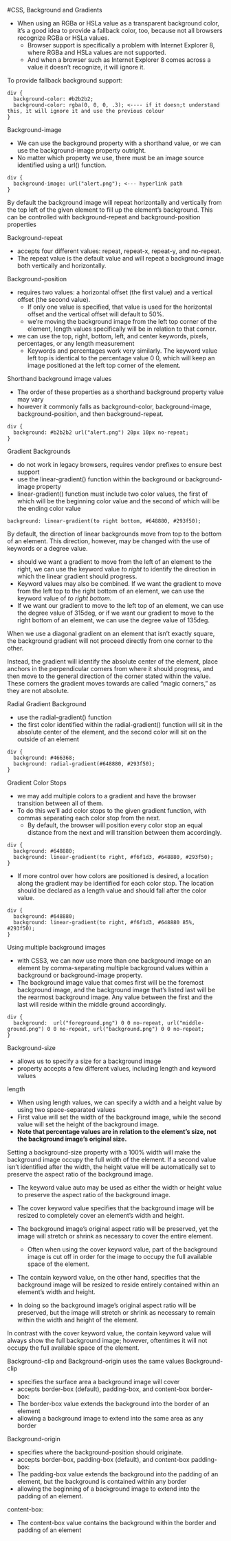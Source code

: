 #CSS, Background and Gradients
- When using an RGBa or HSLa value as a transparent background color, it’s a good idea to provide a fallback color, too, because not all browsers recognize RGBa or HSLa values. 
	- Browser support is specifically a problem with Internet Explorer 8, where RGBa and HSLa values are not supported. 
	- And when a browser such as Internet Explorer 8 comes across a value it doesn’t recognize, it will ignore it.

To provide fallback background support:
```
div {
  background-color: #b2b2b2;
  background-color: rgba(0, 0, 0, .3); <---- if it doesn;t understand this, it will ignore it and use the previous colour
}
```

Background-image
- We can use the background property with a shorthand value, or we can use the background-image property outright.
- No matter which property we use, there must be an image source identified using a url() function.
```
div {
  background-image: url("alert.png"); <--- hyperlink path
}
```
By default the background image will repeat horizontally and vertically from the top left of the given element to fill up the element’s background. 
This can be controlled with background-repeat and background-position properties

Background-repeat
-  accepts four different values: repeat, repeat-x, repeat-y, and no-repeat. 
-  The repeat value is the default value and will repeat a background image both vertically and horizontally.

Background-position
-  requires two values: a horizontal offset (the first value) and a vertical offset (the second value). 
	-  If only one value is specified, that value is used for the horizontal offset and the vertical offset will default to 50%.
	- we’re moving the background image from the left top corner of the element, length values specifically will be in relation to that corner.
- we can use the top, right, bottom, left, and center keywords, pixels, percentages, or any length measurement
	- Keywords and percentages work very similarly. The keyword value left top is identical to the percentage value 0 0, which will keep an image positioned at the left top corner of the element.

Shorthand background image values
- The order of these properties as a shorthand background property value may vary
- however it commonly falls as background-color, background-image, background-position, and then background-repeat.
```
div {
  background: #b2b2b2 url("alert.png") 20px 10px no-repeat;
}
```

Gradient Backgrounds
- do not work in legacy browsers, requires vendor prefixes to ensure best support
- use the linear-gradient() function within the background or background-image property
- linear-gradient() function must include two color values, the first of which will be the beginning color value and the second of which will be the ending color value
```
background: linear-gradient(to right bottom, #648880, #293f50);
```
By default, the direction of linear backgrounds move from top to the bottom of an element.
This direction, however, may be changed with the use of keywords or a degree value.
- should we want a gradient to move from the left of an element to the right, we can use the keyword value *to right* to identify the direction in which the linear gradient should progress. 
- Keyword values may also be combined. If we want the gradient to move from the left top to the right bottom of an element, we can use the keyword value of *to right bottom*.
- If we want our gradient to move to the left top of an element, we can use the degree value of 315deg, or if we want our gradient to move to the right bottom of an element, we can use the degree value of 135deg. 


When we use a diagonal gradient on an element that isn’t exactly square, the background gradient will not proceed directly from one corner to the other. 

Instead, the gradient will identify the absolute center of the element, place anchors in the perpendicular corners from where it should progress, and then move to the general direction of the corner stated within the value. 
These corners the gradient moves towards are called “magic corners,” as they are not absolute.

Radial Gradient Background
- use the radial-gradient() function
-  the first color identified within the radial-gradient() function will sit in the absolute center of the element, and the second color will sit on the outside of an element
```
div {
  background: #466368;
  background: radial-gradient(#648880, #293f50);
}
```

Gradient Color Stops
- we may add multiple colors to a gradient and have the browser transition between all of them. 
- To do this we’ll add color stops to the given gradient function, with commas separating each color stop from the next.
	- By default, the browser will position every color stop an equal distance from the next and will transition between them accordingly.
```
div {
  background: #648880;
  background: linear-gradient(to right, #f6f1d3, #648880, #293f50);
}
```
- If more control over how colors are positioned is desired, a location along the gradient may be identified for each color stop. The location should be declared as a length value and should fall after the color value.
```
div {
  background: #648880;
  background: linear-gradient(to right, #f6f1d3, #648880 85%, #293f50);
}
```

Using multiple background images
- with CSS3, we can now use more than one background image on an element by comma-separating multiple background values within a background or background-image property.
- The background image value that comes first will be the foremost background image, and the background image that’s listed last will be the rearmost background image. Any value between the first and the last will reside within the middle ground accordingly. 
```
div {
  background:  url("foreground.png") 0 0 no-repeat, url("middle-ground.png") 0 0 no-repeat, url("background.png") 0 0 no-repeat;
}
```

Background-size
- allows us to specify a size for a background image
- property accepts a few different values, including length and keyword values

length
- When using length values, we can specify a width and a height value by using two space-separated values
- First value will set the width of the background image, while the second value will set the height of the background image. 
- **Note that percentage values are in relation to the element’s size, not the background image’s original size.**

Setting a background-size property with a 100% width will make the background image occupy the full width of the element. If a second value isn’t identified after the width, the height value will be automatically set to preserve the aspect ratio of the background image.
- The keyword value auto may be used as either the width or height value to preserve the aspect ratio of the background image.

- The cover keyword value specifies that the background image will be resized to completely cover an element’s width and height. 
- The background image’s original aspect ratio will be preserved, yet the image will stretch or shrink as necessary to cover the entire element. 
	- Often when using the cover keyword value, part of the background image is cut off in order for the image to occupy the full available space of the element.

- The contain keyword value, on the other hand, specifies that the background image will be resized to reside entirely contained within an element’s width and height. 
- 	In doing so the background image’s original aspect ratio will be preserved, but the image will stretch or shrink as necessary to remain within the width and height of the element. 

In contrast with the cover keyword value, the contain keyword value will always show the full background image; however, oftentimes it will not occupy the full available space of the element.

Background-clip and Background-origin uses the same values
Background-clip
- specifies the surface area a background image will cover
- accepts border-box (default), padding-box, and content-box
border-box:
- The border-box value extends the background into the border of an element
- allowing a background image to extend into the same area as any border

Background-origin
- specifies where the background-position should originate.
- accepts border-box, padding-box (default), and content-box
padding-box:
- The padding-box value extends the background into the padding of an element, but the background is contained within any border
- allowing the beginning of a background image to extend into the padding of an element.

content-box:
- The content-box value contains the background within the border and padding of an element